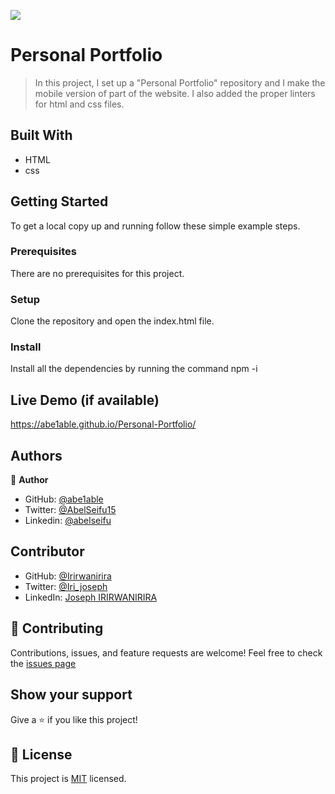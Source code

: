 ![](https://img.shields.io/badge/Microverse-blueviolet)

# Personal Portfolio 

> In this project, I set up a "Personal Portfolio" repository and I make the mobile version of part of the website. I also added the proper linters for html and css files.


## Built With

- HTML
- css

## Getting Started


To get a local copy up and running follow these simple example steps.

### Prerequisites

There are no prerequisites for this project.

### Setup

Clone the repository and open the index.html file.

### Install

Install all the dependencies by running the command npm -i

## Live Demo (if available)

https://abe1able.github.io/Personal-Portfolio/

## Authors


👤 **Author**


- GitHub: [@abe1able](https://github.com/abe1able)
- Twitter: [@AbelSeifu15](https://twitter.com/AbelSeifu15)
- Linkedin: [@abelseifu](https://www.linkedin.com/in/abel-seifu-184543233/)


## Contributor

- GitHub: [@Irirwanirira](https://github.com/Irirwanirira)
- Twitter: [@Iri_joseph](https://twitter.com/Irirwanirira)
- LinkedIn: [Joseph IRIRWANIRIRA](https://linkedin.com/in/joseph-irirwanirira-74666623a/)



## 🤝 Contributing

Contributions, issues, and feature requests are welcome!
Feel free to check the [issues page](https://github.com/Abe1able/Personal-Portfolio/issues)


## Show your support

Give a ⭐️ if you like this project!


## 📝 License

This project is [MIT](./LICENSE) licensed.

